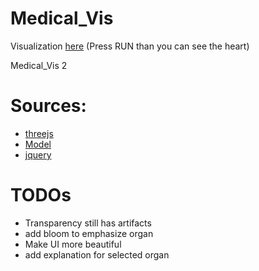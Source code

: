 # Medical_Vis
Visualization [here](https://ippon1.github.io/Medical_Vis/) (Press RUN than you can see the heart)

Medical_Vis 2




# Sources:
* [threejs](https://threejs.org/)
* [Model](http://lifesciencedb.jp/bp3d/?fbclid=IwAR1KWPydXGal56TpQECD6nJsdcyhLHbElKpUotss5UFEw22KZFBliX3ugtY)
* [jquery](https://jquery.com/)

# TODOs
* Transparency still has artifacts
* add bloom to emphasize organ
* Make UI more beautiful
* add explanation for selected organ
